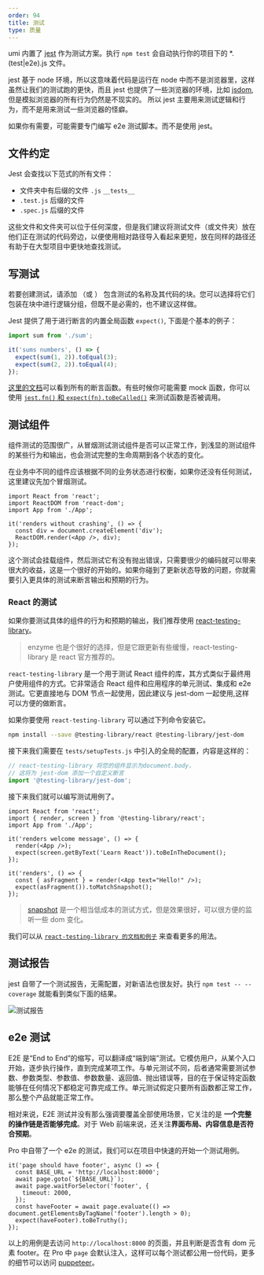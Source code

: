 ```yaml
---
order: 94
title: 测试
type: 质量
---
```


umi 内置了 [jest](https://jestjs.io/) 作为测试方案。执行 `npm test` 会自动执行你的项目下的 \*.(test|e2e).js 文件。

jest 基于 node 环境，所以这意味着代码是运行在 node 中而不是浏览器里，这样虽然让我们的测试跑的更快，而且 jest 也提供了一些浏览器的环境，比如 [jsdom](https://github.com/tmpvar/jsdom), 但是模拟浏览器的所有行为仍然是不现实的。 所以 jest 主要用来测试逻辑和行为，而不是用来测试一些浏览器的怪癖。

如果你有需要，可能需要专门编写 e2e 测试脚本。而不是使用 jest。

## 文件约定

Jest 会查找以下范式的所有文件：

- 文件夹中有后缀的文件 `.js` `__tests__`
- `.test.js` 后缀的文件
- `.spec.js` 后缀的文件

这些文件和文件夹可以位于任何深度，但是我们建议将测试文件（或文件夹）放在他们正在测试的代码旁边，以便使用相对路径导入看起来更短，放在同样的路径还有助于在大型项目中更快地查找测试。

## 写测试

若要创建测试，请添加 （或 ） 包含测试的名称及其代码的块。您可以选择将它们包装在块中进行逻辑分组，但既不是必需的，也不建议这样做。

Jest 提供了用于进行断言的内置全局函数 `expect()`, 下面是个基本的例子：

```ts
import sum from './sum';

it('sums numbers', () => {
  expect(sum(1, 2)).toEqual(3);
  expect(sum(2, 2)).toEqual(4);
});
```

[这里的文档](https://jestjs.io/zh-Hans/docs/expect#%E6%96%B9%E6%B3%95)可以看到所有的断言函数。有些时候你可能需要 mock 函数，你可以使用 [`jest.fn()` 和 `expect(fn).toBeCalled()`](https://jestjs.io/zh-Hans/docs/expect#tohavebeencalled) 来测试函数是否被调用。

## 测试组件

组件测试的范围很广，从冒烟测试测试组件是否可以正常工作，到浅显的测试组件的某些行为和输出，也会测试完整的生命周期到各个状态的变化。

在业务中不同的组件应该根据不同的业务状态进行权衡，如果你还没有任何测试，这里建议先加个冒烟测试。

```tsx
import React from 'react';
import ReactDOM from 'react-dom';
import App from './App';

it('renders without crashing', () => {
  const div = document.createElement('div');
  ReactDOM.render(<App />, div);
});
```

这个测试会挂载组件，然后测试它有没有抛出错误，只需要很少的编码就可以带来很大的收益，这是一个很好的开始的。如果你碰到了更新状态导致的问题，你就需要引入更具体的测试来断言输出和预期的行为。

### React 的测试

如果你要测试具体的组件的行为和预期的输出，我们推荐使用 [react-testing-library](https://github.com/testing-library/react-testing-library)。

> enzyme 也是个很好的选择，但是它跟更新有些缓慢，react-testing-library 是 react 官方推荐的。

`react-testing-library` 是一个用于测试 React 组件的库，其方式类似于最终用户使用组件的方式。它非常适合 React 组件和应用程序的单元测试、集成和 e2e 测试。它更直接地与 DOM 节点一起使用，因此建议与 jest-dom 一起使用,这样可以方便的做断言。

如果你要使用 `react-testing-library` 可以通过下列命令安装它。

```bash
npm install --save @testing-library/react @testing-library/jest-dom
```

接下来我们需要在 `tests/setupTests.js` 中引入的全局的配置，内容是这样的：

```ts
// react-testing-library 将您的组件显示为document.body，
// 这将为 jest-dom 添加一个自定义断言
import '@testing-library/jest-dom';
```

接下来我们就可以编写测试用例了。

```tsx
import React from 'react';
import { render, screen } from '@testing-library/react';
import App from './App';

it('renders welcome message', () => {
  render(<App />);
  expect(screen.getByText('Learn React')).toBeInTheDocument();
});

it('renders', () => {
  const { asFragment } = render(<App text="Hello!" />);
  expect(asFragment()).toMatchSnapshot();
});
```

> [snapshot](https://jestjs.io/blog/2016/07/27/jest-14.html) 是一个相当低成本的测试方式，但是效果很好，可以很方便的监听一些 dom 变化。

我们可以从 [`react-testing-library 的文档和例子`](https://testing-library.com/docs/react-testing-library/intro/) 来查看更多的用法。

## 测试报告

jest 自带了一个测试报告，无需配置，对新语法也很友好。执行 `npm test -- --coverage` 就能看到类似下面的结果。

![测试报告](https://i.imgur.com/5bFhnTS.png)

## e2e 测试

E2E 是“End to End”的缩写，可以翻译成“端到端”测试。它模仿用户，从某个入口开始，逐步执行操作，直到完成某项工作。与单元测试不同，后者通常需要测试参数、参数类型、参数值、参数数量、返回值、抛出错误等，目的在于保证特定函数能够在任何情况下都稳定可靠完成工作。单元测试假定只要所有函数都正常工作，那么整个产品就能正常工作。

相对来说，E2E 测试并没有那么强调要覆盖全部使用场景，它关注的是 **一个完整的操作链是否能够完成**。对于 Web 前端来说，还关注**界面布局、内容信息是否符合预期**。

Pro 中自带了一个 e2e 的测试，我们可以在项目中快速的开始一个测试用例。

```tsx
it('page should have footer', async () => {
  const BASE_URL = 'http://localhost:8000';
  await page.goto(`${BASE_URL}`);
  await page.waitForSelector('footer', {
    timeout: 2000,
  });
  const haveFooter = await page.evaluate(() => document.getElementsByTagName('footer').length > 0);
  expect(haveFooter).toBeTruthy();
});
```

以上的用例是去访问 `http://localhost:8000` 的页面，并且判断是否含有 dom 元素 footer。在 Pro 中 `page` 会默认注入，这样可以每个测试都公用一份代码，更多的细节可以访问 [puppeteer](https://github.com/puppeteer/puppeteer)。
